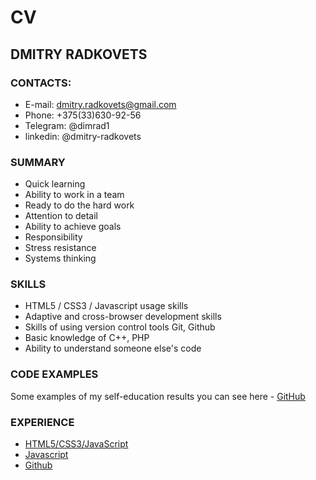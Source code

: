 # CV

## DMITRY RADKOVETS

### CONTACTS:
* E-mail: dmitry.radkovets@gmail.com
* Phone: +375(33)630-92-56
* Telegram: @dimrad1
* linkedin: @dmitry-radkovets

### SUMMARY 
* Quick learning
* Ability to work in a team
* Ready to do the hard work
* Attention to detail
* Ability to achieve goals
* Responsibility
* Stress resistance
* Systems thinking

### SKILLS
* HTML5 / CSS3 / Javascript usage skills
* Adaptive and cross-browser development skills
* Skills of using version control tools Git, Github
* Basic knowledge of C++, PHP
* Ability to understand someone else's code

### CODE EXAMPLES
Some examples of my self-education results you can see here - [GitHub](https://github.com/radvam)

### EXPERIENCE
* [HTML5/CSS3/JavaScript](https://htmlacademy.ru/profile/id877413/achievements)
* [Javascript](https://learn.javascript.ru)
* [Github](https://github.com/radvam)
